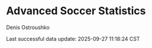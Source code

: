 # Advanced Soccer Statistics
Denis Ostroushko

<!-- gfm -->

Last successful data update: 2025-09-27 11:18:24 CST
